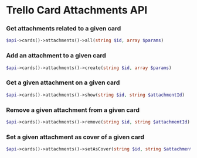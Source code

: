 Trello Card Attachments API
======================

### Get attachments related to a given card
```php
$api->cards()->attachments()->all(string $id, array $params)
```

### Add an attachment to a given card
```php
$api->cards()->attachments()->create(string $id, array $params)
```

### Get a given attachment on a given card
```php
$api->cards()->attachments()->show(string $id, string $attachmentId)
```

### Remove a given attachment from a given card
```php
$api->cards()->attachments()->remove(string $id, string $attachmentId)
```

### Set a given attachment as cover of a given card
```php
$api->cards()->attachments()->setAsCover(string $id, string $attachmentId)
```

